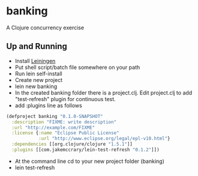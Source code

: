 # banking

A Clojure concurrency exercise

Up and Running
-------
* Install [Leiningen](http://leiningen.org/)
 * Put shell script/batch file somewhere on your path 
 * Run lein self-install
* Create new project
 * lein new banking
* In the created banking folder there is a project.clj. Edit project.clj to add "test-refresh" plugin for continuous test.
 * add :plugins line as follows

```clojure
(defproject banking "0.1.0-SNAPSHOT"
  :description "FIXME: write description"
  :url "http://example.com/FIXME"
  :license {:name "Eclipse Public License"
            :url "http://www.eclipse.org/legal/epl-v10.html"}
  :dependencies [[org.clojure/clojure "1.5.1"]]
  :plugins [[com.jakemccrary/lein-test-refresh "0.1.2"]])
```

* At the command line cd to your new project folder (banking)
* lein test-refresh

